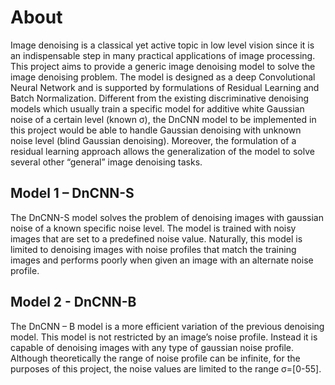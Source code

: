 # About
Image denoising is a classical yet active topic in low level vision since it is an indispensable step in many practical applications of image processing. This project aims to provide a generic image denoising model to solve the image denoising problem. The model is designed as a deep Convolutional Neural Network and is supported by formulations of Residual Learning and Batch Normalization. Different from the existing discriminative denoising models which usually train a specific model for additive white Gaussian noise of a certain level (known σ), the DnCNN model to be implemented in this project would be able to handle Gaussian denoising with unknown noise level (blind Gaussian denoising). Moreover, the formulation of a residual learning approach allows the generalization of the model to solve several other “general” image denoising tasks. 

## Model 1 – DnCNN-S
The DnCNN-S model solves the problem of denoising images with gaussian noise of a known specific noise level. The model is trained with noisy images that are set to a predefined noise value. Naturally, this model is limited to denoising images with noise profiles that match the training images and performs poorly when given an image with an alternate noise profile.

## Model 2 - DnCNN-B
The DnCNN – B model is a more efficient variation of the previous denoising model. This model is not restricted by an image’s noise profile. Instead it is capable of denoising images with any type of gaussian noise profile. Although theoretically the range of noise profile can be infinite, for the purposes of this project, the noise values are limited to the range σ=[0-55].
